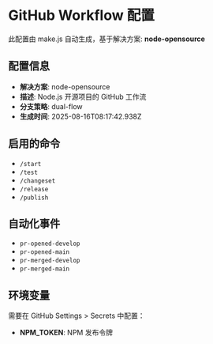# GitHub Workflow 配置

此配置由 make.js 自动生成，基于解决方案: **node-opensource**

## 配置信息

- **解决方案**: node-opensource
- **描述**: Node.js 开源项目的 GitHub 工作流
- **分支策略**: dual-flow
- **生成时间**: 2025-08-16T08:17:42.938Z

## 启用的命令

- `/start`
- `/test`
- `/changeset`
- `/release`
- `/publish`

## 自动化事件

- `pr-opened-develop`
- `pr-opened-main`
- `pr-merged-develop`
- `pr-merged-main`

## 环境变量

需要在 GitHub Settings > Secrets 中配置：

- **NPM_TOKEN**: NPM 发布令牌
